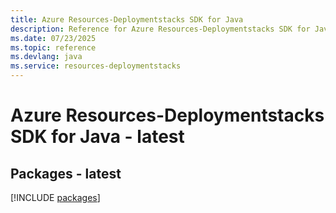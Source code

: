 ```yaml
---
title: Azure Resources-Deploymentstacks SDK for Java
description: Reference for Azure Resources-Deploymentstacks SDK for Java
ms.date: 07/23/2025
ms.topic: reference
ms.devlang: java
ms.service: resources-deploymentstacks
---
```

# Azure Resources-Deploymentstacks SDK for Java - latest
## Packages - latest
[!INCLUDE [packages](resources-deploymentstacks-index.md)]